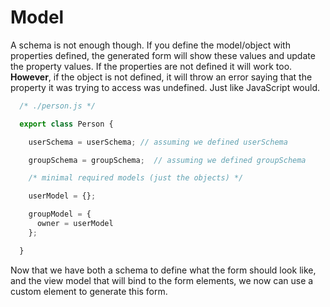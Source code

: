 # Model

A schema is not enough though. If you define the model/object with properties
defined, the generated form will show these values and update the property
values. If the properties are not defined it will work too. **However**, if the
object is not defined, it will throw an error saying that the property it was
trying to access was undefined. Just like JavaScript would.

```js
  /* ./person.js */

  export class Person {

    userSchema = userSchema; // assuming we defined userSchema

    groupSchema = groupSchema;  // assuming we defined groupSchema

    /* minimal required models (just the objects) */

    userModel = {};

    groupModel = {
      owner = userModel
    };

  }
```

Now that we have both a schema to define what the form should look like, and the
view model that will bind to the form elements, we now can use a custom element
to generate this form.

